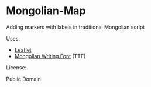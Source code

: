 # Mongolian-Map

Adding markers with labels in traditional Mongolian script

Uses:

- <a href="http://leafletjs.com">Leaflet</a>
- <a href="http://www.mongolfont.com/cn/font/mnglwritingotf.html">Mongolian Writing Font</a> (TTF)

License:

Public Domain
